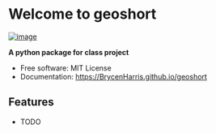 # Welcome to geoshort


[![image](https://img.shields.io/pypi/v/geoshort.svg)](https://pypi.python.org/pypi/geoshort)


**A python package for class project**


-   Free software: MIT License
-   Documentation: <https://BrycenHarris.github.io/geoshort>
    

## Features

-   TODO
